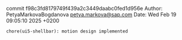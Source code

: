 commit f98c3fd8179749f439a2c3449daabc0fed1d956e
Author: PetyaMarkovaBogdanova <petya.markova@sap.com>
Date:   Wed Feb 19 09:05:10 2025 +0200

    chore(ui5-shellbar): motion design implemented
